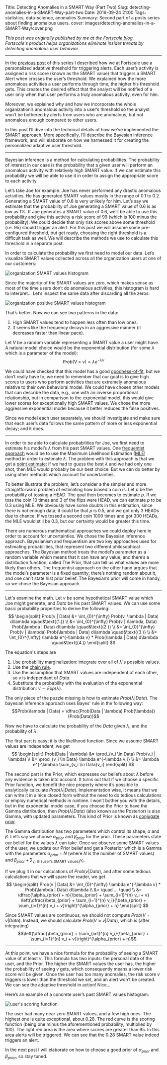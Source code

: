 Title: Detecting Anomalies in a SMART Way (Part Two)
Slug: detecting-anomalies-in-a-SMART-Way-part-two
Date: 2016-09-24 21:00
Tags: statistics, data-science, anomalies
Summary: Second part of a posts series about finding anomalous users.
cover: images/detecting-anomalies-in-a-SMART-Way/cover.png

*This post was originally published by me at the [Fortscale blog](https://blog.fortscale.com/detecting-anomalies-in-a-smart-way-part-2).*  
*Fortscale's product helps organizations eliminate insider threats by detecting anomalous user behavior.*

---

In the [previous post](detecting-anomalies-in-a-SMART-Way.html) of this series I described how we at Fortscale use a personalized adaptive threshold for triggering alerts. Each user’s activity is assigned a risk score (known as the SMART value) that triggers a SMART Alert when crosses the user’s threshold. We explained how the more anomalous activities a user performs through time, the higher his threshold gets. This creates the desired effect that the analyst will be notified of a user only when that user performs a truly anomalous activity, even for him.

Moreover, we explained why and how we incorporate the whole organization’s anomalous activity into a user’s threshold so the analyst won’t be bothered by alerts from users who are anomalous, but not anomalous enough compared to other users.

In this post I’ll dive into the technical details of how we’ve implemented the SMART approach. More specifically, I’ll describe the Bayesian inference framework, and will elaborate on how we harnessed it for creating the personalized adaptive user threshold.

---

Bayesian inference is a method for calculating probabilities. The probability of interest in our case is the probability that a given user will perform an anomalous activity with relatively high SMART value.
If we can estimate this probability we will be able to use it in order to assign the appropriate score to each activity.

Let’s take Joe for example. Joe has never performed any drastic anomalous activities. He has generated SMART values mostly in the range of 0.1 to 0.2. Generating a SMART value of 0.6 is very unlikely for him. Let’s say we estimate that the probability of Joe generating a SMART value of 0.6 is as low as 1%. If Joe generates a SMART value of 0.6, we’ll be able to use this probability and give this activity a risk score of 99 (which is 100 minus the probability). We could decide that only risk scores above some threshold (i.e. 95) should trigger an alert. For this post we will assume some pre-configured threshold, but get ready, choosing the right threshold is a difficult task as well. We will describe the methods we use to calculate this threshold in a separate post.

In order to calculate the probability we first need to model our data. Let’s visualize SMART values collected across all the organization users at one of our customers:

![organization SMART values histogram](images/detecting-anomalies-in-a-SMART-Way-part-two/organization-SMART-values.png)

Since the majority of the SMART values are zero, which makes sense as most of the time users don’t do anomalous activities, this histogram is hard to interpret... Let’s inspect the same data after discarding all the zeros:

![organization positive SMART values histogram](images/detecting-anomalies-in-a-SMART-Way-part-two/organization-positive-SMART-values.png)

That’s better. Now we can see two patterns in the data:

1. High SMART values tend to happen less often than low ones.
2. It seems like the frequency decays in an aggressive manner (it decreases faster than linear pace).

Let $V$ be a random variable representing a SMART value a user might have. A natural model choice would be the exponential distribution (for some $\lambda$ which is a parameter of the model): 
$$Prob(\text{V = v}) = \lambda e^{-\lambda v}$$

We could have checked that this model has a good [goodness-of-fit](https://en.wikipedia.org/wiki/Goodness_of_fit), but we don’t really have to; we need to remember that our goal is to give high scores to users who perform activities that are extremely anomalous relative to their own behavioral model. We could have chosen other models that can describe the data, e.g., one with an inverse proportional relationship, but in comparison to the exponential model, this would give lower scores for exceptionally high SMART values. We chose the more aggressive exponential model because it better reduces the false positives.

Since we model each user separately, we should investigate and make sure that each user’s data follows the same pattern of more or less exponential decay; and it does.

---

In order to be able to calculate probabilities for Joe, we first need to estimate his model’s $\lambda$ from his past SMART values. One [frequentist approach](https://en.wikipedia.org/wiki/Frequentist_probability) would be to use the Maximum Likelihood Estimation ([MLE](https://en.wikipedia.org/wiki/Maximum_likelihood_estimation)) method in order to estimate $\lambda$. The problem with this approach is that we get a [point estimate](https://en.wikipedia.org/wiki/Point_estimation): if we had to guess the best $\lambda$ and we had only one shot, then MLE would probably be our best choice. But we can do better by using other methods which account for uncertainties.

To better illustrate the problem, let’s consider a the simpler and more straightforward problem of estimating how biased a coin is. Let $p$ be the probability of tossing a HEAD. The goal then becomes to estimate $p$. If we toss the coin 10 times and 3 of the flips were HEAD, we can estimate $p$ to be 0.3 using MLE. We obviously have some doubts in this estimation, since there is not enough data; it could be that $p$ is 0.5, and we got only 3 HEADs due to chance. If we tossed a second coin 1000 times and got 300 HEADs, the MLE would still be 0.3, but our certainty would be greater this time.

There are numerous mathematical approaches we could deploy here in order to account for uncertainties. We chose the Bayesian inference approach. Bayesianism and frequentism are two key approaches used for estimating probabilities, that represent two different philosophical approaches. The Bayesian method treats the model’s parameter as a random variable which means that it can have any value, and there’s a distribution function, called The Prior, that can tell us what values are more likely than others. The frequentist approach on the other hand argues that the model’s parameter is a fixed quantity; there’s nothing random about it, and one can’t state hist prior belief. The Bayesian’s prior will come in handy, so we chose the Bayesian approach.

---

Let's examine the math. Let $v$ be some hypothetical SMART value which Joe might generate, and $Data$ be his past SMART values. We can use some basic probability properties to derive the following:  
$$
\begin{split}
Prob(v | Data) &= \int_{0}^{\infty} Prob(v, \lambda | Data) d\lambda \quad&\text{(1.)} \\
&= \int_{0}^{\infty} Prob(v | \lambda, Data) Prob(\lambda | Data) d\lambda \quad&\text{(2.)} \\
&= \int_{0}^{\infty} Prob(v | \lambda) Prob(\lambda | Data) d\lambda \quad&\text{(3.)} \\
&= \int_{0}^{\infty} \lambda e^{-\lambda v} * Prob(\lambda | Data) d\lambda \quad&\text{(4.)}
\end{split}
$$

The equation's steps are

1. Use probability marginalization: integrate over all of $\lambda$'s possible values.
2. Use the [chain rule](https://en.wikipedia.org/wiki/Chain_rule_(probability)).
3. Use the assumption that SMART values are independent of each other, so $v$ is independant of $Data$.
4. Substitute the probability with the evaluation of the exponential distribution: $v \sim Exp(\lambda)$.

The only piece of the puzzle missing is how to estimate $Prob(\lambda | Data)$.
The bayesian inference approach uses Bayes' rule in the following way:  
$$Prob(\lambda | Data) = \dfrac{Prob(Data | \lambda) Prob(\lambda)}{Prob(Data)}$$

Now we have to calculate the probability of the $Data$ given $\lambda$, and the probability of $\lambda$.

The first part is easy; it is the likelihood function. Since we assume SMART values are independent, we get  
$$
\begin{split}
Prob(Data | \lambda) &= \prod_{v_i \in Data} Prob(v_i | \lambda) \\
&= \prod_{v_i \in Data} \lambda e^{-\lambda v_i} \\
&= \lambda e^{-\lambda \sum_{v_i \in Data}v_i}
\end{split}
$$

The second part is the Prior, which expresses our beliefs about $\lambda$ before any evidence is taken into account. It turns out that if we choose a specific Prior function, we benefit the nice property where it’s possible to analytically calculate $Prob(\lambda | Data)$. Implementation wise, it means that we can write it in a nice closed form without the need to do tedious calculations or employ numerical methods in runtime. I won’t bother you with the details, but in the exponential model case, if you choose the Prior to have the Gamma distribution, then $Prob(\lambda | Data)$ (also known as the Posterior) is also Gamma, with updated parameters. This kind of Prior is known as [conjugate prior](https://en.wikipedia.org/wiki/Conjugate_prior).

The Gamma distribution has two parameters which control its shape, $\alpha$ and $\beta$. Let’s say we choose $\alpha_{prior}$ and $\beta_{prior}$ for the prior. These parameters state our belief for the values $\lambda$ can take. Once we observe some SMART values of the user, we update our Prior belief and get a Posterior which is a Gamma with the parameters $\alpha_{prior} + N$ (where $N$ is the number of SMART values) and $\beta_{prior} + \sum_{v_i \in \{\text{user's SMART values}\}}v_i$.

If we plug it in our calculations of $Prob(v | Data)$, and after some tedious calculations that we will spare the reader, we get  
$$
\begin{split}
Prob(v | Data) &= \int_{0}^{\infty} \lambda e^{-\lambda v} * Prob(\lambda | Data) d\lambda \\
&= \quad ... \quad \\
&= \dfrac{\alpha_{prior} + n}{\beta_{prior} + \sum_{i=1}^{n} v_i + v} \left(\dfrac{\beta_{prior} + \sum_{i=1}^{n} v_i}{\beta_{prior} + \sum_{i=1}^{n} v_i + v}\right)^{\alpha_{prior} + n}
\end{split}
$$

Since SMART values are continuous, we should not compute $Prob(V = v | Data)$. Instead, we should calculate $Prob(V \geq v | Data)$, which is (after integrating)  
$$\left(\dfrac{\beta_{prior} + \sum_{i=1}^{n} v_i}{\beta_{prior} + \sum_{i=1}^{n} v_i + v}\right)^{\alpha_{prior} + n}$$

---

At this point, we have a nice formula for the probability of seeing a SMART value of at least $v$. This formula has two inputs: the personal data of the user, and the Prior. The higher the SMART values the user has, the higher the probability of seeing $v$ gets, which consequently means a lower risk score will be given. Once the user has too many anomalies, the risk score $v$ triggers is lower than the threshold we set, and an alert won’t be created. We can see the adaptive threshold in action! Nice…

Here’s an example of a concrete user’s past SMART values histogram:

![user's scoring function](images/detecting-anomalies-in-a-SMART-Way-part-two/score-function.png)

The user had many near zero SMART values, and a few high ones. The highest one is quite exceptional, about 0.28. The red curve is the scoring function (being one minus the aforementioned probability, multiplied by 100). The light red area is the area where scores are greater than 95. In this area alerts will be triggered. We can see that the 0.28 SMART value indeed triggers an alert.

In the next post I will elaborate on how to choose a good prior of $\alpha_{prior}$ and $\beta_{prior}$, so stay tuned.